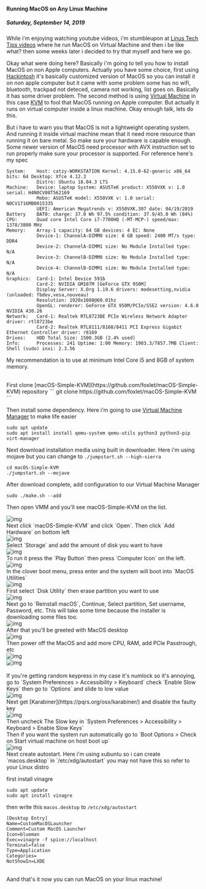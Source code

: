 #### Running MacOS on Any Linux Machine
##### *Saturday, September 14, 2019*
While i'm enjoying watching youtube videos, i'm stumbleupon at [Linus Tech Tips videos](https://www.youtube.com/watch?v=ATnpEOo3GJA) where he run MacOS on Virtual Machine and then i be like what? 
then some weeks later i decided to try that myself and here we go.

Okay what were doing here? Basically i'm going to tell you how to install MacOS on non Apple computers. 
Actually you have some choice, first using [Hackintosh](https://hackintosh.com/) it's basically customized version of MacOS so 
you can install it on non apple computer but it came with some problem some has no wifi, bluetooth, 
trackpad not deteced, camera not working, list goes on. Basically it has some driver problem. The 
second method is using [Virtual Machine](https://en.wikipedia.org/wiki/Virtual_machine) in this case 
[KVM](https://www.redhat.com/en/topics/virtualization/what-is-KVM) to fool that MacOS running on Apple computer. But actually it 
runs on virtual computer inside a linux machine. Okay enough talk, lets do this.

But i have to warn you that MacOS is not a lightweight operating system. And running it inside virtual machine 
mean that it need more resource than running it on bare metal. So make sure your hardware is capable enough. 
Some newer version of MacOS need processor with AVX instruction set to run properly make sure your processor is 
supported. For reference here's my spec
```
System:    Host: catzy-WORKSTATION Kernel: 4.15.0-62-generic x86_64 bits: 64 Desktop: Xfce 4.12.3
           Distro: Ubuntu 18.04.3 LTS
Machine:   Device: laptop System: ASUSTeK product: X550VXK v: 1.0 serial: H4N0CV08T562169
           Mobo: ASUSTeK model: X550VXK v: 1.0 serial: N0CV1716MB0015335
           UEFI: American Megatrends v: X550VXK.307 date: 04/19/2019
Battery    BAT0: charge: 37.0 Wh 97.5% condition: 37.9/45.0 Wh (84%)
CPU:       Quad core Intel Core i7-7700HQ (-MT-MCP-) speed/max: 1378/3800 MHz
Memory:    Array-1 capacity: 64 GB devices: 4 EC: None
           Device-1: ChannelA-DIMM0 size: 8 GB speed: 2400 MT/s type: DDR4
           Device-2: ChannelA-DIMM1 size: No Module Installed type: N/A
           Device-3: ChannelB-DIMM0 size: No Module Installed type: N/A
           Device-4: ChannelB-DIMM1 size: No Module Installed type: N/A
Graphics:  Card-1: Intel Device 591b
           Card-2: NVIDIA GM107M [GeForce GTX 950M]
           Display Server: X.Org 1.19.6 drivers: modesetting,nvidia (unloaded: fbdev,vesa,nouveau)
           Resolution: 1920x1080@60.01hz
           OpenGL: renderer: GeForce GTX 950M/PCIe/SSE2 version: 4.6.0 NVIDIA 430.26
Network:   Card-1: Realtek RTL8723BE PCIe Wireless Network Adapter driver: rtl8723be
           Card-2: Realtek RTL8111/8168/8411 PCI Express Gigabit Ethernet Controller driver: r8169
Drives:    HDD Total Size: 1500.3GB (2.4% used)
Info:      Processes: 241 Uptime: 1:00 Memory: 1903.3/7857.7MB Client: Shell (sudo) inxi: 2.3.56
```
My recommendation is to use at minimum Intel Core i5 and 8GB of system memory.

<br>
First clone [macOS-Simple-KVM](https://github.com/foxlet/macOS-Simple-KVM) repository
```
git clone https://github.com/foxlet/macOS-Simple-KVM
```

Then install some dependency. Here i'm going to use [Virtual Machine Manager](https://virt-manager.org/) to make life easier
```
sudo apt update
sudo apt install install qemu-system qemu-utils python3 python3-pip virt-manager
```

Next download installation media using built in downloader. Here i'm using mojave but you can change to `./jumpstart.sh --high-sierra`
```
cd macOS-Simple-KVM
./jumpstart.sh --mojave
```

After download complete, add configuration to our Virtual Machine Manager
```
sudo ./make.sh --add
```

Then open VMM and you'll see macOS-Simple-KVM on the list.
<div class="row">
    <div class="col-sm-3"></div>
    <div class="col-sm-6">
        <div class="thumbnail">
            <img class="img-responsive" src="./posts/2019-09-13-running-macos-on-any-linux-machine/1.jpg" alt="img">
        </div>
    </div>
    <div class="col-sm-3"></div>
</div>
Next click `macOS-Simple-KVM` and click `Open`. Then click `Add Hardware` on bottom left
<div class="row">
    <div class="col-sm-3"></div>
    <div class="col-sm-6">
        <div class="thumbnail">
            <img class="img-responsive" src="./posts/2019-09-13-running-macos-on-any-linux-machine/2.jpg" alt="img">
        </div>
    </div>
    <div class="col-sm-3"></div>
</div>
Select `Storage` and add the amount of disk you want to have
<div class="row">
    <div class="col-sm-3"></div>
    <div class="col-sm-6">
        <div class="thumbnail">
            <img class="img-responsive" src="./posts/2019-09-13-running-macos-on-any-linux-machine/3.jpg" alt="img">
        </div>
    </div>
    <div class="col-sm-3"></div>
</div>
To run it press the `Play Button` then press `Computer Icon` on the left. 
<div class="row">
    <div class="col-sm-3"></div>
    <div class="col-sm-6">
        <div class="thumbnail">
            <img class="img-responsive" src="./posts/2019-09-13-running-macos-on-any-linux-machine/4.jpg" alt="img">
        </div>
    </div>
    <div class="col-sm-3"></div>
</div>
In the clover boot menu, press enter and the system will boot into `MacOS Utilities`
<div class="row">
    <div class="col-sm-3"></div>
    <div class="col-sm-6">
        <div class="thumbnail">
            <img class="img-responsive" src="./posts/2019-09-13-running-macos-on-any-linux-machine/5.jpg" alt="img">
        </div>
    </div>
    <div class="col-sm-3"></div>
</div>
First select `Disk Utility` then erase partition you want to use
<div class="row">
    <div class="col-sm-3"></div>
    <div class="col-sm-6">
        <div class="thumbnail">
            <img class="img-responsive" src="./posts/2019-09-13-running-macos-on-any-linux-machine/6.jpg" alt="img">
        </div>
    </div>
    <div class="col-sm-3"></div>
</div>
Next go to `Reinstall macOS`, Continue, Select partition, Set username, Password, etc. 
This will take some time because the installer is downloading some files too.
<div class="row">
    <div class="col-sm-3"></div>
    <div class="col-sm-6">
        <div class="thumbnail">
            <img class="img-responsive" src="./posts/2019-09-13-running-macos-on-any-linux-machine/7.jpg" alt="img">
        </div>
    </div>
    <div class="col-sm-3"></div>
</div>
After that you'll be  greeted with MacOS desktop
<div class="row">
    <div class="col-sm-3"></div>
    <div class="col-sm-6">
        <div class="thumbnail">
            <img class="img-responsive" src="./posts/2019-09-13-running-macos-on-any-linux-machine/8.jpg" alt="img">
        </div>
    </div>
    <div class="col-sm-3"></div>
</div>
Then power off the MacOS and add more CPU, RAM, add PCIe Passtrough, etc
<div class="row">
    <div class="col-sm-3"></div>
    <div class="col-sm-6">
        <div class="thumbnail">
            <img class="img-responsive" src="./posts/2019-09-13-running-macos-on-any-linux-machine/9.jpg" alt="img">
        </div>
    </div>
    <div class="col-sm-3"></div>
</div>
<div class="row">
    <div class="col-sm-3"></div>
    <div class="col-sm-6">
        <div class="thumbnail">
            <img class="img-responsive" src="./posts/2019-09-13-running-macos-on-any-linux-machine/10.jpg" alt="img">
        </div>
    </div>
    <div class="col-sm-3"></div>
</div>

<br>
If you're getting random keypress in my case it's numlock so it's annoying, go to `System Preferences > Accessibility > Keyboard` 
check `Enable Slow Keys` then go to `Options` and slide to low value
<div class="row">
    <div class="col-sm-3"></div>
    <div class="col-sm-6">
        <div class="thumbnail">
            <img class="img-responsive" src="./posts/2019-09-13-running-macos-on-any-linux-machine/11.jpg" alt="img">
        </div>
    </div>
    <div class="col-sm-3"></div>
</div>
Next get [Karabiner](https://pqrs.org/osx/karabiner/) and disable the faulty key
<div class="row">
    <div class="col-sm-3"></div>
    <div class="col-sm-6">
        <div class="thumbnail">
            <img class="img-responsive" src="./posts/2019-09-13-running-macos-on-any-linux-machine/13.jpg" alt="img">
        </div>
    </div>
    <div class="col-sm-3"></div>
</div>
Then uncheck The Slow key in `System Preferences > Accessibility > Keyboard > Enable Slow Keys`


<br>
Then if you want the system run automatically go to `Boot Options > Check on Start virtual machine on host boot up`
<div class="row">
    <div class="col-sm-3"></div>
    <div class="col-sm-6">
        <div class="thumbnail">
            <img class="img-responsive" src="./posts/2019-09-13-running-macos-on-any-linux-machine/12.jpg" alt="img">
        </div>
    </div>
    <div class="col-sm-3"></div>
</div>
Next create autostart. Here i'm using xubuntu so i can create `macos.desktop` in `/etc/xdg/autostart` 
you may not have this so refer to your Linux distro

first install vinagre
```
sudo apt update
sudo apt install vinagre
```
then write this `macos.desktop` to `/etc/xdg/autostart` 
```
[Desktop Entry]
Name=CustomMacOSLauncher
Comment=Custom MacOS Launcher
Icon=blueman
Exec=vinagre -f spice://localhost    
Terminal=false
Type=Application
Categories=
NotShowIn=LXDE
```

<br>
Aand that's it now you can run MacOS on your linux machine!
